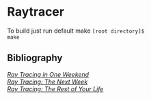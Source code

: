 # Raytracer

To build just run default make
<code>[root directory]$ make</code>

[](out.png)

## Bibliography
[_Ray Tracing in One Weekend_](https://raytracing.github.io/books/RayTracingInOneWeekend.html)<br>
[_Ray Tracing: The Next Week_](https://raytracing.github.io/books/RayTracingTheNextWeek.html)<br>
[_Ray Tracing: The Rest of Your Life_](https://raytracing.github.io/books/RayTracingTheRestOfYourLife.html)
